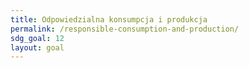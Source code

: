 ```yaml
---
title: Odpowiedzialna konsumpcja i produkcja
permalink: /responsible-consumption-and-production/
sdg_goal: 12
layout: goal
---
```

